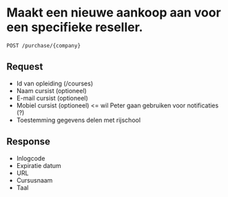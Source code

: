 # Maakt een nieuwe aankoop aan voor een specifieke reseller.

```apacheconf
POST /purchase/{company}
````

## Request
- Id van opleiding (/courses)
- Naam cursist (optioneel)
- E-mail cursist (optioneel)
- Mobiel cursist (optioneel) <= wil Peter gaan gebruiken voor notificaties (?)
- Toestemming gegevens delen met rijschool

## Response
- Inlogcode
- Expiratie datum
- URL
- Cursusnaam
- Taal

